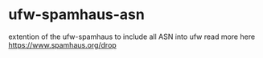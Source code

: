 # ufw-spamhaus-asn
extention of the ufw-spamhaus to include all ASN into ufw
read more here https://www.spamhaus.org/drop
